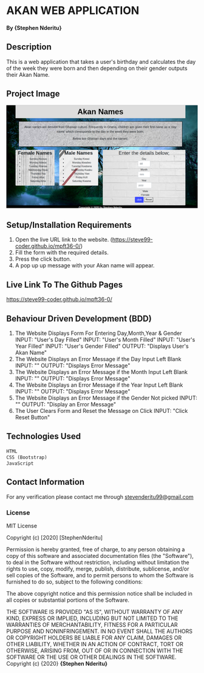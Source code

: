 # AKAN WEB APPLICATION
#### By **{Stephen Nderitu}**
## Description
This is a web application that takes a user's birthday and calculates the day of the week they were born and then depending on their gender outputs their Akan Name.
## Project Image
![Steve99-coder](./images/cover.jpg)
## Setup/Installation Requirements
1. Open the live URL link to the website.
   (https://steve99-coder.github.io/mpft36-0/)
2. Fill the form with the required details.
3. Press the click button.
4. A pop up up message with your Akan name will appear.
## Live Link To The Github Pages
https://steve99-coder.github.io/mpft36-0/
## Behaviour Driven Development (BDD)
1. The Website Displays Form For Entering Day,Month,Year & Gender
       INPUT: "User's Day Filled"
       INPUT: "User's Month Filled"
       INPUT: "User's Year Filled"
       INPUT: "User's Gender Filled"
       OUTPUT: "Displays User's Akan Name"
2. The Website Displays an Error Message if the Day Input Left Blank
       INPUT: ""
       OUTPUT: "Displays Error Message"
3. The Website Displays an Error Message if the Month Input Left Blank
       INPUT: ""
       OUTPUT: "Displays Error Message"   
4. The Website Displays an Error Message if the Year Input Left Blank
       INPUT: ""
       OUTPUT: "Displays Error Message"
5. The Website Displays an Error Message if the Gender Not picked
       INPUT: ""
       OUTPUT: "Display an Error Message"
6. The User Clears Form and Reset the Message on Click
       INPUT: "Click Reset Button"
## Technologies Used
    HTML  
    CSS (Bootstrap)
    JavaScript 
## Contact Information
For any verification please contact me through stevenderitu99@gmail.com
### License
MIT License

Copyright (c) [2020] [StephenNderitu]

Permission is hereby granted, free of charge, to any person obtaining a copy
of this software and associated documentation files (the "Software"), to deal
in the Software without restriction, including without limitation the rights
to use, copy, modify, merge, publish, distribute, sublicense, and/or sell
copies of the Software, and to permit persons to whom the Software is
furnished to do so, subject to the following conditions:

The above copyright notice and this permission notice shall be included in all
copies or substantial portions of the Software.

THE SOFTWARE IS PROVIDED "AS IS", WITHOUT WARRANTY OF ANY KIND, EXPRESS OR
IMPLIED, INCLUDING BUT NOT LIMITED TO THE WARRANTIES OF MERCHANTABILITY,
FITNESS FOR A PARTICULAR PURPOSE AND NONINFRINGEMENT. IN NO EVENT SHALL THE
AUTHORS OR COPYRIGHT HOLDERS BE LIABLE FOR ANY CLAIM, DAMAGES OR OTHER
LIABILITY, WHETHER IN AN ACTION OF CONTRACT, TORT OR OTHERWISE, ARISING FROM,
OUT OF OR IN CONNECTION WITH THE SOFTWARE OR THE USE OR OTHER DEALINGS IN THE
SOFTWARE.
Copyright (c) {2020} **{Stephen Nderitu}**
  